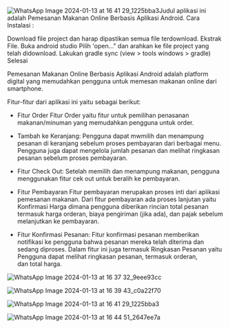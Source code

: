 ![WhatsApp Image 2024-01-13 at 16 41 29_1225bba3](https://github.com/Alfredovale/UAS-ALFREDOVC-41520110011-MOPROG/assets/153951528/e7854853-1818-4053-b66e-37eef9c61df5)Judul aplikasi ini adalah Pemesanan Makanan Online Berbasis Aplikasi Android.
Cara Instalasi :

Download file project dan harap dipastikan semua file terdownload.
Ekstrak File.
Buka android studio
Pilih 'open..." dan arahkan ke file project yang telah didownload.
Lakukan gradle sync (view > tools windows > gradle)
Selesai

Pemesanan Makanan Online Berbasis Aplikasi Android adalah platform digital yang memudahkan pengguna untuk memesan makanan online dari smartphone.

Fitur-fitur dari aplikasi ini yaitu sebagai berikut:

- Fitur Order
Fitur Order yaitu fitur untuk pemilihan penasanan makanan/minuman yang memudahkan pengguna untuk order. 

- Tambah ke Keranjang:
Pengguna dapat mwmilih dan menampung pesanan di keranjang sebelum proses pembayaran dari berbagai menu. Pengguna juga dapat mengelola jumlah pesanan dan melihat ringkasan pesanan sebelum proses pembayaran.

- Fitur Check Out:
Setelah memilih dan menampung makanan, pengguna menggunakan fitur cek out untuk beralih ke pembayaran.

- Fitur Pembayaran
Fitur pembayaran merupakan proses inti dari aplikasi pemesanan makanan. Dari fitur pembayaran ada proses lanjutan yaitu Konfirmasi Harga dimana pengguna diberikan rincian total pesanan termasuk harga orderan, biaya pengiriman (jika ada), dan pajak sebelum melanjutkan ke pembayaran.

- Fitur Konfirmasi Pesanan:
Fitur konfirmasi pesanan memberikan notifikasi ke pengguna bahwa pesanan mereka telah diterima dan sedang diproses. Dalam fitur ini juga termasuk Ringkasan Pesanan yaitu Pengguna dapat melihat ringkasan pesanan, termasuk orderan, dan total harga.

![WhatsApp Image 2024-01-13 at 16 37 32_9eee93cc](https://github.com/Alfredovale/UAS-ALFREDOVC-41520110011-MOPROG/assets/153951528/c1450988-dbce-4742-b8da-2d543ae279e3)

![WhatsApp Image 2024-01-13 at 16 39 43_c0a22f70](https://github.com/Alfredovale/UAS-ALFREDOVC-41520110011-MOPROG/assets/153951528/60fd132d-f432-4d9c-b064-760e4eec0eed)

![WhatsApp Image 2024-01-13 at 16 41 29_1225bba3](https://github.com/Alfredovale/UAS-ALFREDOVC-41520110011-MOPROG/assets/153951528/c5c0ae1d-24e8-4f50-99d8-9855ca48929d)

![WhatsApp Image 2024-01-13 at 16 44 51_2647ee7a](https://github.com/Alfredovale/UAS-ALFREDOVC-41520110011-MOPROG/assets/153951528/9a79397a-ba3c-4080-a4af-84c882e6ce39)
